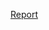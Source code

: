 [Report](https://docs.google.com/document/d/1jEtUsSO60YPYAkDLlj656dh--IZdkQOi44-vYQEftjQ/edit?usp=sharing)
